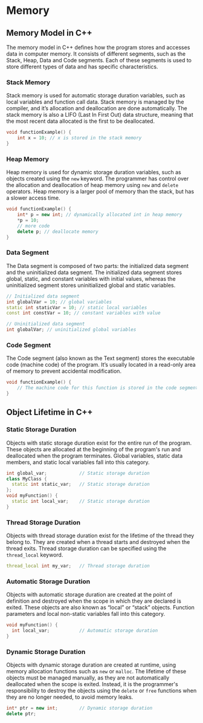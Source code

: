 # Memory

## Memory Model in C++

The memory model in C++ defines how the program stores and accesses data in computer memory.
It consists of different segments, such as the Stack, Heap, Data and Code segments.
Each of these segments is used to store different types of data and has specific characteristics.

### Stack Memory

Stack memory is used for automatic storage duration variables, such as local variables and function call data.
Stack memory is managed by the compiler, and it’s allocation and deallocation are done automatically.
The stack memory is also a LIFO (Last In First Out) data structure, meaning that the most recent data allocated is the first to be deallocated.

```cpp
void functionExample() {
    int x = 10; // x is stored in the stack memory
}
```

### Heap Memory

Heap memory is used for dynamic storage duration variables, such as objects created using the `new` keyword.
The programmer has control over the allocation and deallocation of heap memory using `new` and `delete` operators.
Heap memory is a larger pool of memory than the stack, but has a slower access time.

```cpp
void functionExample() {
    int* p = new int; // dynamically allocated int in heap memory
    *p = 10;
    // more code
    delete p; // deallocate memory
}
```

### Data Segment

The Data segment is composed of two parts: the initialized data segment and the uninitialized data segment.
The initialized data segment stores global, static, and constant variables with initial values, whereas the uninitialized segment stores uninitialized global and static variables.

```cpp
// Initialized data segment
int globalVar = 10; // global variables
static int staticVar = 10; // static local variables
const int constVar = 10; // constant variables with value

// Uninitialized data segment
int globalVar; // uninitialized global variables
```

### Code Segment

The Code segment (also known as the Text segment) stores the executable code (machine code) of the program.
It’s usually located in a read-only area of memory to prevent accidental modification.

```cpp
void functionExample() {
    // The machine code for this function is stored in the code segment.
}
```

## Object Lifetime in C++

### Static Storage Duration

Objects with static storage duration exist for the entire run of the program.
These objects are allocated at the beginning of the program's run and deallocated when the program terminates.
Global variables, static data members, and static local variables fall into this category.

```cpp
int global_var;            // Static storage duration
class MyClass {
  static int static_var;   // Static storage duration
};
void myFunction() {
  static int local_var;    // Static storage duration
}
```

### Thread Storage Duration

Objects with thread storage duration exist for the lifetime of the thread they belong to.
They are created when a thread starts and destroyed when the thread exits.
Thread storage duration can be specified using the `thread_local` keyword.

```cpp
thread_local int my_var;   // Thread storage duration
```

### Automatic Storage Duration

Objects with automatic storage duration are created at the point of definition and destroyed when the scope in which they are declared is exited.
These objects are also known as “local” or “stack” objects.
Function parameters and local non-static variables fall into this category.

```cpp
void myFunction() {
  int local_var;           // Automatic storage duration
}
```

### Dynamic Storage Duration

Objects with dynamic storage duration are created at runtime, using memory allocation functions such as `new` or `malloc`.
The lifetime of these objects must be managed manually, as they are not automatically deallocated when the scope is exited.
Instead, it is the programmer's responsibility to destroy the objects using the `delete` or `free` functions when they are no longer needed, to avoid memory leaks.

```cpp
int* ptr = new int;        // Dynamic storage duration
delete ptr;
```
